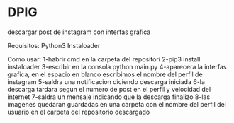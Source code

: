 # DPIG
descargar post de instagram con interfas grafica

Requisitos:
  Python3
  Instaloader

Como usar:
  1-habrir cmd en la carpeta del  repositori
  2-pip3 install instaloader
  3-escribir en la consola  python main.py
  4-aparecera la interfas grafica, en el espacio en blanco escribimos el nombre del perfil de instagram
  5-saldra una notificacion diciendo descarga iniciada
  6-la descarga tardara segun el numero de post en el perfil y velocidad del internet
  7-saldra un mensaje indicando que la descarga finalizo
  8-las imagenes quedaran guardadas en una carpeta con el nombre del perfil del usuario en el carpeta del repositorio descargado 
